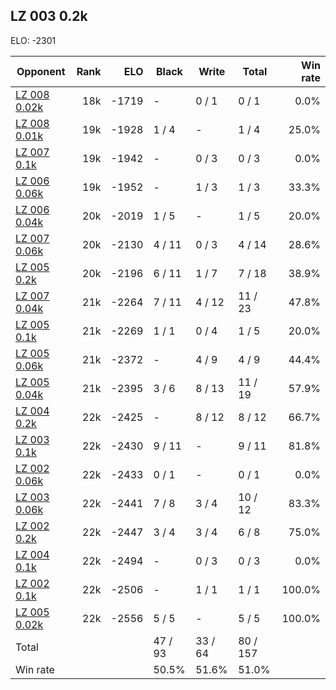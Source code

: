 ## LZ 003 0.2k ##

ELO: -2301

Opponent | Rank | ELO | Black | Write | Total | Win rate
---------|-----:|----:|-------|-------|-------|-------:
[LZ 008 0.02k](LZ%20008%200.02k.md) | 18k | -1719 | - | 0 / 1 | 0 / 1 | 0.0%
[LZ 008 0.01k](LZ%20008%200.01k.md) | 19k | -1928 | 1 / 4 | - | 1 / 4 | 25.0%
[LZ 007 0.1k](LZ%20007%200.1k.md) | 19k | -1942 | - | 0 / 3 | 0 / 3 | 0.0%
[LZ 006 0.06k](LZ%20006%200.06k.md) | 19k | -1952 | - | 1 / 3 | 1 / 3 | 33.3%
[LZ 006 0.04k](LZ%20006%200.04k.md) | 20k | -2019 | 1 / 5 | - | 1 / 5 | 20.0%
[LZ 007 0.06k](LZ%20007%200.06k.md) | 20k | -2130 | 4 / 11 | 0 / 3 | 4 / 14 | 28.6%
[LZ 005 0.2k](LZ%20005%200.2k.md) | 20k | -2196 | 6 / 11 | 1 / 7 | 7 / 18 | 38.9%
[LZ 007 0.04k](LZ%20007%200.04k.md) | 21k | -2264 | 7 / 11 | 4 / 12 | 11 / 23 | 47.8%
[LZ 005 0.1k](LZ%20005%200.1k.md) | 21k | -2269 | 1 / 1 | 0 / 4 | 1 / 5 | 20.0%
[LZ 005 0.06k](LZ%20005%200.06k.md) | 21k | -2372 | - | 4 / 9 | 4 / 9 | 44.4%
[LZ 005 0.04k](LZ%20005%200.04k.md) | 21k | -2395 | 3 / 6 | 8 / 13 | 11 / 19 | 57.9%
[LZ 004 0.2k](LZ%20004%200.2k.md) | 22k | -2425 | - | 8 / 12 | 8 / 12 | 66.7%
[LZ 003 0.1k](LZ%20003%200.1k.md) | 22k | -2430 | 9 / 11 | - | 9 / 11 | 81.8%
[LZ 002 0.06k](LZ%20002%200.06k.md) | 22k | -2433 | 0 / 1 | - | 0 / 1 | 0.0%
[LZ 003 0.06k](LZ%20003%200.06k.md) | 22k | -2441 | 7 / 8 | 3 / 4 | 10 / 12 | 83.3%
[LZ 002 0.2k](LZ%20002%200.2k.md) | 22k | -2447 | 3 / 4 | 3 / 4 | 6 / 8 | 75.0%
[LZ 004 0.1k](LZ%20004%200.1k.md) | 22k | -2494 | - | 0 / 3 | 0 / 3 | 0.0%
[LZ 002 0.1k](LZ%20002%200.1k.md) | 22k | -2506 | - | 1 / 1 | 1 / 1 | 100.0%
[LZ 005 0.02k](LZ%20005%200.02k.md) | 22k | -2556 | 5 / 5 | - | 5 / 5 | 100.0%
Total | | | 47 / 93 | 33 / 64 | 80 / 157 | 
Win rate| | | 50.5% | 51.6% | 51.0% | 
